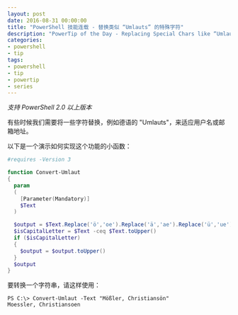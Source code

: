 ```yaml
---
layout: post
date: 2016-08-31 00:00:00
title: "PowerShell 技能连载 - 替换类似 “Umlauts” 的特殊字符"
description: "PowerTip of the Day - Replacing Special Chars like “Umlauts”"
categories:
- powershell
- tip
tags:
- powershell
- tip
- powertip
- series
---
```

*支持 PowerShell 2.0 以上版本*

有些时候我们需要将一些字符替换，例如德语的 "Umlauts"，来适应用户名或邮箱地址。

以下是一个演示如何实现这个功能的小函数：

```powershell
#requires -Version 3

function Convert-Umlaut
{
  param
  (
    [Parameter(Mandatory)]
    $Text
  )

  $output = $Text.Replace('ö','oe').Replace('ä','ae').Replace('ü','ue').Replace('ß','ss').Replace('Ö','Oe').Replace('Ü','Ue').Replace('Ä','Ae')
  $isCapitalLetter = $Text -ceq $Text.toUpper()
  if ($isCapitalLetter) 
  { 
    $output = $output.toUpper() 
  }
  $output
}
```

要转换一个字符串，请这样使用：

```shell
PS C:\> Convert-Umlaut -Text "Mößler, Christiansön" 
Moessler, Christiansoen
```

<!--本文国际来源：[Replacing Special Chars like “Umlauts”](http://community.idera.com/powershell/powertips/b/tips/posts/replacing-special-chars-like-umlauts)-->
